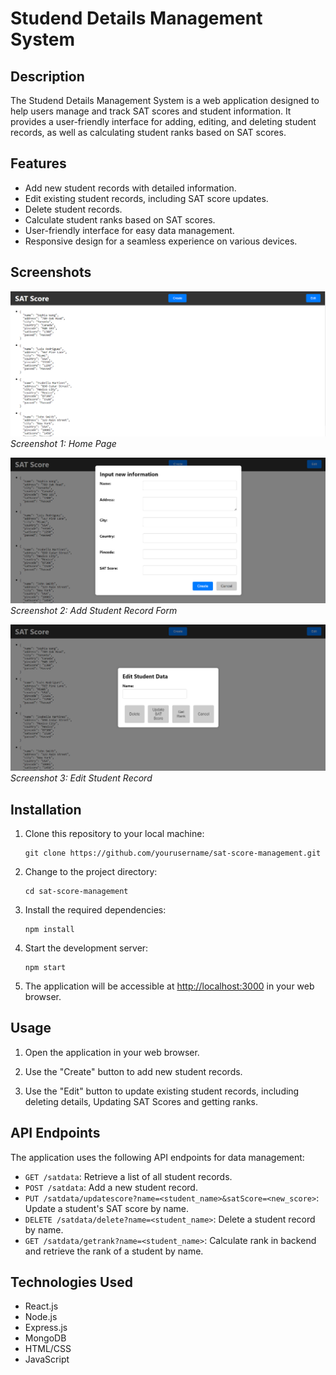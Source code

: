 # Studend Details Management System

## Description

The Studend Details Management System is a web application designed to help users manage and track SAT scores and student information. It provides a user-friendly interface for adding, editing, and deleting student records, as well as calculating student ranks based on SAT scores.

## Features

- Add new student records with detailed information.
- Edit existing student records, including SAT score updates.
- Delete student records.
- Calculate student ranks based on SAT scores.
- User-friendly interface for easy data management.
- Responsive design for a seamless experience on various devices.

## Screenshots

![ScreenshotAlt text](<Screenshot 2023-10-06 191623.png>)
_Screenshot 1: Home Page_

![Alt text](<Screenshot 2023-10-06 191635.png>)
_Screenshot 2: Add Student Record Form_

![Alt text](<Screenshot 2023-10-06 191645.png>)
_Screenshot 3: Edit Student Record_

## Installation

1. Clone this repository to your local machine:

   ```
   git clone https://github.com/yourusername/sat-score-management.git
   ```

2. Change to the project directory:

   ```
   cd sat-score-management
   ```

3. Install the required dependencies:

   ```
   npm install
   ```

4. Start the development server:

   ```
   npm start
   ```

5. The application will be accessible at [http://localhost:3000](http://localhost:3000) in your web browser.

## Usage

1. Open the application in your web browser.

2. Use the "Create" button to add new student records.

3. Use the "Edit" button to update existing student records, including deleting details, Updating SAT Scores and getting ranks.

## API Endpoints

The application uses the following API endpoints for data management:

- `GET /satdata`: Retrieve a list of all student records.
- `POST /satdata`: Add a new student record.
- `PUT /satdata/updatescore?name=<student_name>&satScore=<new_score>`: Update a student's SAT score by name.
- `DELETE /satdata/delete?name=<student_name>`: Delete a student record by name.
- `GET /satdata/getrank?name=<student_name>`: Calculate rank in backend and retrieve the rank of a student by name.

## Technologies Used

- React.js
- Node.js
- Express.js
- MongoDB
- HTML/CSS
- JavaScript
